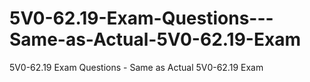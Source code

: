 # 5V0-62.19-Exam-Questions---Same-as-Actual-5V0-62.19-Exam
5V0-62.19 Exam Questions - Same as Actual 5V0-62.19 Exam
